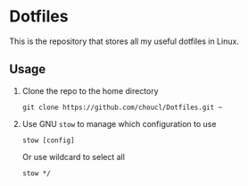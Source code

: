 # Dotfiles

This is the repository that stores all my useful dotfiles in Linux.

## Usage

1. Clone the repo to the home directory

   `git clone https://github.com/choucl/Dotfiles.git ~`

2. Use GNU `stow` to manage which configuration to use

   `stow [config]`

   Or use wildcard to select all

   `stow */`